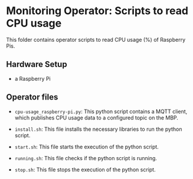# Monitoring Operator: Scripts to read CPU usage

This folder contains operator scripts to read CPU usage (%) of Raspberry Pis. 

## Hardware Setup 

 - a Raspberry Pi

## Operator files 

 - `cpu-usage_raspberry-pi.py`: This python script contains a MQTT client, which publishes CPU usage data to a configured topic on the MBP.
 
 - `install.sh`: This file installs the necessary libraries to run the python script.
 
 - `start.sh`: This file starts the execution of the python script.
 
 - `running.sh`: This file checks if the python script is running.
  
 - `stop.sh`: This file stops the execution of the python script.